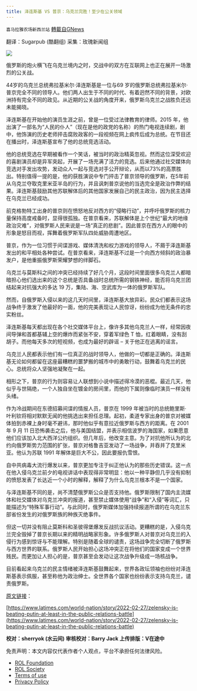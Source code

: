 ```yaml
---
title: 泽连斯基 VS 普京：乌克兰完胜！至少在公关领域
---
```

`喜马拉雅农场新西兰站` [轉載自GNews](https://gnews.org/zh-hans/2083316/)

翻译：Sugarpub (酷翻组)
采集：玫瑰新闻组

![](https://assets.gnews.org/wp-content/uploads/2022/02/3011.png)

俄罗斯的炮火横飞在乌克兰境内之时，交战中的双方在互联网上也正在展开一场激烈的公关战。

44岁的乌克兰总统弗拉基米尔·泽连斯基是一位与69 岁的俄罗斯总统弗拉基米尔·普京完全不同的领导人。他们两人出生于不同的时代、有着迥然不同的背景，对欧洲持有完全不同的政见。从近期的公关战的角度开来，俄罗斯乌克兰之战胜负还远未能揭晓。

泽连斯基在开始他的演员生涯之前，曾是一位受过法律教育的律师。2015 年，他出演了一部名为“人民的仆人”（现在是他的政党的名称）的热门电视连续剧，剧中，他饰演的历史老师抨击腐败政客的一段视频在网上疯传后成为总统。在节目还在播出时，泽连斯基宣布了他的总统竞选活动。

他的总统竞选在早期被看作一个笑话，被当时的政治精英忽视。然而这位深受欢迎的喜剧演员却是异军突起，开展了一场充满了活力的竞选。后来他通过社交媒体向竞选对手发出攻势，发动众人一起与竞选对手公开辩论，从而以73%的高票胜出。特别值得一提的是，他的获胜演说中专门抨击了普京领导的俄罗斯，在5年前从乌克兰夺取克里米亚半岛的行为，并且讽刺普京说他的当选完全是政治作弊的结果。泽连斯基鼓励其他苏联解体后的其他国家发展自己的民主政治，因为民主选择在乌克兰已经成功。

前克格勃特工出身的普京则在愤怒地反对西方的“侵略行动”，并呼吁俄罗斯的核力量保持高度戒备时，显得很孤独。在普京看来，苏联解体是上个世纪“最大的地缘政治灾难”，对俄罗斯人民来说是一场“真正的悲剧”。因此普京在西方人的眼中的形象是怒目而视，挥舞着俄罗斯军队四处威胁周遭地区。

普京，作为一位习惯于间谍游戏、媒体清洗和权力游戏的领导人，不屑于泽连斯基发出的和平相处各种尝试。在普京看来，泽连斯基不过是一个向西方倾斜的政治暴发户，是他重振俄罗斯荣耀梦想的绊脚石。

乌克兰与莫斯科之间的冲突已经持续了好几个月，这段时间里面很多乌克兰人都暗暗担心他们选出来的这个总统是否具备战时总统所需的钢铁神经，能否将乌克兰团结起来对抗强大的多达 19 万，集陆、海、空武库为一体的俄罗斯军队。

然而，自俄罗斯入侵以来的这几天时间里，泽连斯基大放异彩。民众们都表示这场战争终于激发了他最好的一面，他的完美表现让人民惊讶，纷纷成为他无条件的忠实粉丝。

泽连斯基每天都出现在各个社交媒体平台上，像许多其他乌克兰人一样，经常因夜间导弹和首都基辅上空的爆炸而紧张不安，穿着军绿色 T 恤，红着眼睛，没有刮胡子。而他每天多次的短视频，也成为最好的辟谣 – 关于他正在逃离的谣言。

乌克兰人民都表示他们有一位真正的战时领导人，他做的一切都是正确的。泽连斯基无论如何都留在这座最糟糕的噩梦搬的城市中的勇敢行动，鼓舞着乌克兰的民心。总统将众人坚强地凝聚在一起。

相形之下，普京的行为则容易让人联想到小说中描述得冷漠的恶棍。最近几天，他似乎与世隔绝，一个人独自坐在镀金的房间里，而他的下属则像临时演员一样没有头绪。

作为冷战期间在东德招募间谍的情报人员，普京在 1999 年被当时的总统鲍里斯·叶利钦将相对默默无闻的他挑选出来担任总理。起初，柔道专家出身的普京对被媒体拍到赤裸上身时毫不避讳，那时他似乎有意拉近俄罗斯与西方的距离。在 2001 年 9 月 11 日恐怖袭击之后，他与美国结盟，并表示相信波罗的海国家，如果愿意他们应该加入北大西洋公约组织。但几年后，他改变主意。为了对抗他所认为的北约向俄罗斯势力范围的扩张，普京对格鲁吉亚发动了一场战争，并吞并了克里米亚。他认为苏联 1991 年解体是巨大不公，因此要报仇雪恨。

自中共病毒大流行爆发以来，普京更加专注于纠正他认为的那些历史错误。这一点在他入侵乌克兰前夕的电视讲话中表现得非常明显：他以一种平静但几乎没有抑制的愤怒发表了长达近一个小时的解释，解释了为什么乌克兰根本不是一个国家。

与泽连斯基不同的是，尚不清楚俄罗斯公众是否支持他。俄罗斯限制了国内主流媒体和社交媒体对乌克兰冲突的报道，甚至禁止媒体使用“战争”和“入侵”等词汇，只能描述为“特殊军事行动”。与此同时，俄罗斯媒体加强持续报道所谓的在乌克兰东部省份发生的对俄罗斯族的种族灭绝事件。

但这一切并没有阻止莫斯科和圣彼得堡爆发反战抗议活动。更糟糕的是，入侵乌克兰完全毁掉了普京长期以来的精明战略家形象。许多俄罗斯人对普京对乌克兰的入侵行为感到惊讶与不能理解。特别是随着全球的谴责，这场战争完全切断了俄罗斯与西方世界的联系。俄罗斯人民开始担心这场冲突正在将他们的国家变成一个世界贱民。而更加让人担心的是，普京甚至会发动让这次战争升级成一场核战争。

目前看起来乌克兰的民主情绪被泽连斯基鼓舞起来，世界各政坛领袖也纷纷对泽连斯基表示佩服，甚至称他为政治绅士。全世界各个国家也纷纷表示支持乌克兰，谴责俄罗斯。

[原文链接](https://www.latimes.com/world-nation/story/2022-02-27/zelensky-is-beating-putin-at-least-in-the-public-relations-battle)：

[https://www.latimes.com/world-nation/story/2022-02-27/zelensky-is-beating-putin-at-least-in-the-public-relations-battle](https://www.latimes.com/world-nation/story/2022-02-27/zelensky-is-beating-putin-at-least-in-the-public-relations-battle)

**校对：sherryok (水云间)
审核校对：Barry Jack
上传排版：V在途中**

 

免责声明：本文内容仅代表作者个人观点，平台不承担任何法律风险。

- [ROL Foundation](https://rolfoundation.org/)
- [ROL Society](https://rolsociety.org/)
- [Terms of use](https://gnews.org/terms-of-use-3/)
- [Privacy Policy](https://gnews.org/privacy-policy/)
